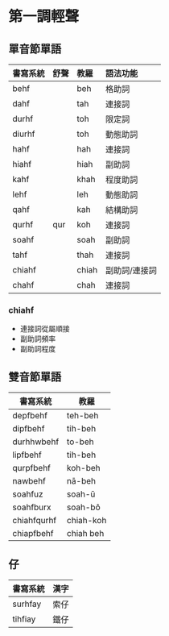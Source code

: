 # 第一調輕聲

## 單音節單語

| 書寫系統 | 舒聲 | 教羅 | 語法功能 |
| :--- | :--- | :--- | :--- |
| behf || beh | 格助詞 |
| dahf || tah | 連接詞 |
| durhf || toh | 限定詞 |
| diurhf || toh | 動態助詞 |
| hahf || hah | 連接詞 |
| hiahf || hiah | 副助詞 |
| kahf || khah | 程度助詞 |
| lehf || leh | 動態助詞 |
| qahf || kah | 結構助詞 |
| qurhf | qur | koh | 連接詞 |
| soahf || soah | 副助詞 |
| tahf || thah | 連接詞 |
| chiahf || chiah | 副助詞/連接詞 |
| chahf || chah | 連接詞 |

### chiahf

* 連接詞從屬順接
* 副助詞頻率
* 副助詞程度

## 雙音節單語

| 書寫系統 | 教羅 |
| --- | --- |
| depfbehf | teh-beh |
| dipfbehf | tih-beh |
| durhhwbehf | to-beh |
| lipfbehf | tih-beh |
| qurpfbehf | koh-beh |
| nawbehf | nā-beh |
| soahfuz | soah-ū |
| soahfburx | soah-bô |
| chiahfqurhf | chiah-koh |
| chiapfbehf | chiah beh |

## 仔

| 書寫系統 | 漢字 |
| :--- | :--- |
| surhfay | 索仔 |
| tihfiay | 鐵仔 |
